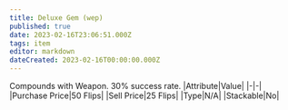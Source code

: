 ```yaml
---
title: Deluxe Gem (wep)
published: true
date: 2023-02-16T23:06:51.000Z
tags: item
editor: markdown
dateCreated: 2023-02-16T00:00:00.000Z
---
```


Compounds with Weapon. 30% success rate.
|Attribute|Value|
|-|-|
|Purchase Price|50 Flips|
|Sell Price|25 Flips|
|Type|N/A|
|Stackable|No|

